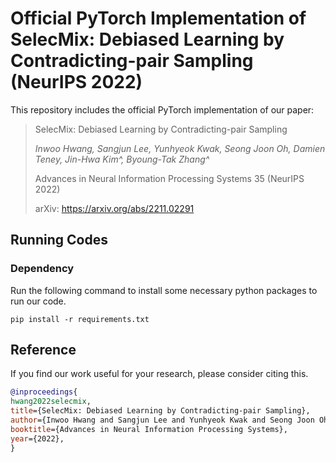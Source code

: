 # Official PyTorch Implementation of SelecMix: Debiased Learning by Contradicting-pair Sampling (NeurIPS 2022)

This repository includes the official PyTorch implementation of our paper:

> SelecMix: Debiased Learning by Contradicting-pair Sampling
> 
> *Inwoo Hwang, Sangjun Lee, Yunhyeok Kwak, Seong Joon Oh, Damien Teney, Jin-Hwa Kim^, Byoung-Tak Zhang^*
> 
> Advances in Neural Information Processing Systems 35 (NeurIPS 2022)
> 
> arXiv: https://arxiv.org/abs/2211.02291

## Running Codes
### Dependency
Run the following command to install some necessary python packages to run our code.
```
pip install -r requirements.txt
```

## Reference
If you find our work useful for your research, please consider citing this.
```bib
@inproceedings{
hwang2022selecmix,
title={SelecMix: Debiased Learning by Contradicting-pair Sampling},
author={Inwoo Hwang and Sangjun Lee and Yunhyeok Kwak and Seong Joon Oh and Damien Teney and Jin-Hwa Kim and Byoung-Tak Zhang},
booktitle={Advances in Neural Information Processing Systems},
year={2022},
}
```
